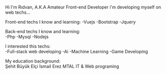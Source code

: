 Hi I'm Rıdvan, A.K.A Amateur Front-end Developer
i'm developing myself on web techs...

Front-end techs I know and learning: 
-Vuejs
-Bootstrap
-Jquery

Back-end techs I know and learning:  
-Php
-Mysql
-Nodejs

I interested this techs:  
-Full-stack web developing
-Ai
-Machine Learning
-Game Developing


My education background:  
Şehit Büyük Elçi İsmail Erez MTAL IT & Web programing
